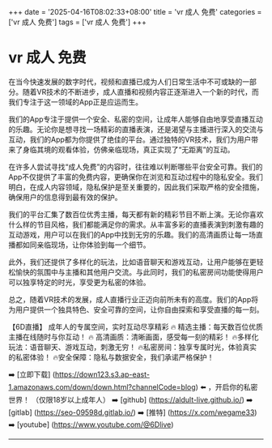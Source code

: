+++
date = '2025-04-16T08:02:33+08:00'
title = 'vr 成人 免费'
categories = ['vr 成人 免费']
tags = ['vr 成人 免费']
+++

# vr 成人 免费

在当今快速发展的数字时代，视频和直播已成为人们日常生活中不可或缺的一部分。随着VR技术的不断进步，成人直播和视频内容正逐渐进入一个新的时代，而我们专注于这一领域的App正是应运而生。

我们的App专注于提供一个安全、私密的空间，让成年人能够自由地享受直播互动的乐趣。无论你是想寻找一场精彩的直播表演，还是渴望与主播进行深入的交流与互动，我们的App都为你提供了绝佳的平台。通过独特的VR技术，我们为用户带来了身临其境的观看体验，仿佛亲临现场，真正实现了“无距离”的互动。

在许多人尝试寻找“成人免费”的内容时，往往难以判断哪些平台安全可靠。我们的App不仅提供了丰富的免费内容，更确保你在浏览和互动过程中的隐私安全。我们明白，在成人内容领域，隐私保护是至关重要的，因此我们采取严格的安全措施，确保用户的信息得到最有效的保护。

我们的平台汇集了数百位优秀主播，每天都有新的精彩节目不断上演。无论你喜欢什么样的节目风格，我们都能满足你的需求。从丰富多彩的直播表演到刺激有趣的互动游戏，用户可以在我们的App中找到无穷的乐趣。我们的高清画质让每一场直播都如同亲临现场，让你体验到每一个细节。

此外，我们还提供了多样化的玩法，比如语音聊天和游戏互动，让用户能够在更轻松愉快的氛围中与主播和其他用户交流。与此同时，我们的私密房间功能使得用户可以独享特定的时光，享受更为私密的体验。

总之，随着VR技术的发展，成人直播行业正迈向前所未有的高度。我们的App将为用户提供一个独具特色、安全可靠的空间，让你自由探索和享受直播的每一刻。

【6D直播】
成年人的专属空间，实时互动尽享精彩
🔥 精选主播：每天数百位优质主播在线随时与你互动！
🔥 高清画质：清晰画面，感受每一刻的精彩！
🔥多样化玩法：语音聊天、游戏互动，刺激无穷！
🔥私密房间：独享专属时光，体验真实的私密体验！
🔥安全保障：隐私与数据安全，我们承诺严格保护！

➡️ [立即下载] (https://down123.s3.ap-east-1.amazonaws.com/down/down.html?channelCode=blog) ⬅️ ，开启你的私密世界！
（仅限18岁以上成年人）
➡️ [github] (https://aldult-live.github.io/)
➡️ [gitlab] (https://seo-09598d.gitlab.io/)
➡️ [推特] (https://x.com/wegame33)
➡️ [youtube] (https://www.youtube.com/@6Dlive)

---
